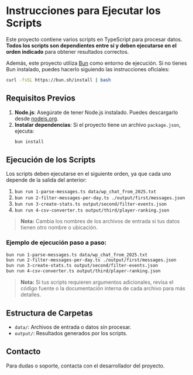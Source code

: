 # Instrucciones para Ejecutar los Scripts

Este proyecto contiene varios scripts en TypeScript para procesar datos. **Todos los scripts son dependientes entre sí y deben ejecutarse en el orden indicado** para obtener resultados correctos.

Además, este proyecto utiliza [Bun](https://bun.sh/) como entorno de ejecución. Si no tienes Bun instalado, puedes hacerlo siguiendo las instrucciones oficiales:
```bash
curl -fsSL https://bun.sh/install | bash
```

## Requisitos Previos

1. **Node.js**: Asegúrate de tener Node.js instalado. Puedes descargarlo desde [nodejs.org](https://nodejs.org/).
2. **Instalar dependencias**: Si el proyecto tiene un archivo `package.json`, ejecuta:
   ```bash
   bun install
   ```

## Ejecución de los Scripts

Los scripts deben ejecutarse en el siguiente orden, ya que cada uno depende de la salida del anterior:

1. `bun run 1-parse-messages.ts data/wp_chat_from_2025.txt`
2. `bun run 2-filter-messages-per-day.ts ./output/first/messages.json`
3. `bun run 3-create-stats.ts output/second/filter-events.json`
4. `bun run 4-csv-converter.ts output/third/player-ranking.json`

> **Nota:** Cambia los nombres de los archivos de entrada si tus datos tienen otro nombre o ubicación.

### Ejemplo de ejecución paso a paso:
```bash
bun run 1-parse-messages.ts data/wp_chat_from_2025.txt
bun run 2-filter-messages-per-day.ts ./output/first/messages.json
bun run 3-create-stats.ts output/second/filter-events.json
bun run 4-csv-converter.ts output/third/player-ranking.json
```

> **Nota:** Si tus scripts requieren argumentos adicionales, revisa el código fuente o la documentación interna de cada archivo para más detalles.

## Estructura de Carpetas
- `data/`: Archivos de entrada o datos sin procesar.
- `output/`: Resultados generados por los scripts.

## Contacto
Para dudas o soporte, contacta con el desarrollador del proyecto.
